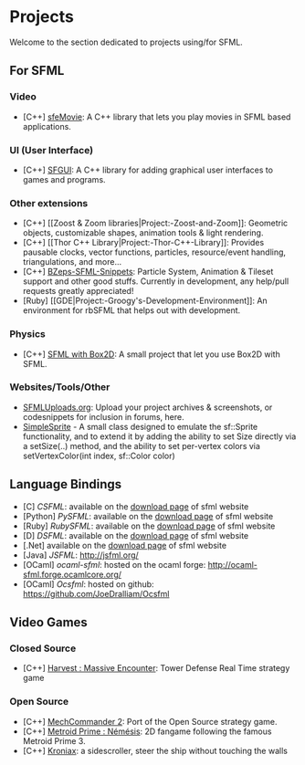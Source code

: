 # Projects

Welcome to the section dedicated to projects using/for SFML.

## For SFML

### Video
* [C++] [sfeMovie](http://lucas.soltic.etu.p.luminy.univmed.fr/sfeMovie/): A C++ library that lets you play movies in SFML based applications.

### UI (User Interface)
* [C++] [SFGUI](http://sfgui.sfml-dev.de/): A C++ library for adding graphical user interfaces to games and programs.

### Other extensions
* [C++] [[Zoost & Zoom libraries|Project:-Zoost-and-Zoom]]: Geometric objects, customizable shapes, animation tools & light rendering.
* [C++] [[Thor C++ Library|Project:-Thor-C++-Library]]: Provides pausable clocks, vector functions, particles, resource/event handling, triangulations, and more...
* [C++] [BZeps-SFML-Snippets](https://github.com/BarrensZeppelin/BZeps-SFML-Snippets): Particle System, Animation & Tileset support and other good stuffs. Currently in development, any help/pull requests greatly appreciated!
* [Ruby] [[GDE|Project:-Groogy's-Development-Environment]]: An environment for rbSFML that helps out with development.

### Physics
* [C++] [SFML with Box2D](https://github.com/Krozark/Ekiis): A small project that let you use Box2D with SFML.

### Websites/Tools/Other

* [SFMLUploads.org](http://www.sfmluploads.org): Upload your project archives & screenshots, or codesnippets for inclusion in forums, here.
* [SimpleSprite](http://en.sfml-dev.org/forums/index.php?topic=10491.0) - A small class designed to emulate the sf::Sprite functionality, and to extend it by adding the ability to set Size directly via a setSize(..) method, and the ability to set per-vertex colors via setVertexColor(int index, sf::Color color)

## Language Bindings

* [C] *CSFML*: available on the [download page](http://www.sfml-dev.org/download.php) of sfml website
* [Python] *PySFML*: available on the [download page](http://www.sfml-dev.org/download.php) of sfml website
* [Ruby] *RubySFML*: available on the [download page](http://www.sfml-dev.org/download.php) of sfml website
* [D] *DSFML*: available on the [download page](http://www.sfml-dev.org/download.php) of sfml website
* [.Net] available on the [download page](http://www.sfml-dev.org/download.php) of sfml website
* [Java] *JSFML*: http://jsfml.org/
* [OCaml] *ocaml-sfml*: hosted on the ocaml forge: http://ocaml-sfml.forge.ocamlcore.org/
* [OCaml] *Ocsfml*: hosted on github: https://github.com/JoeDralliam/Ocsfml

## Video Games
### Closed Source
* [C++] [Harvest : Massive Encounter](http://www.oxeyegames.com/harvest/): Tower Defense Real Time strategy game

### Open Source
* [C++] [MechCommander 2](https://github.com/avarisclari/MechCommander2): Port of the Open Source strategy game.
* [C++] [Metroid Prime : Némésis](http://metroidprime4.xooit.fr/index.php): 2D fangame following the famous Metroid Prime 3.
* [C++] [Kroniax](https://github.com/AlexAUT/Kroniax): a sidescroller, steer the ship without touching the walls